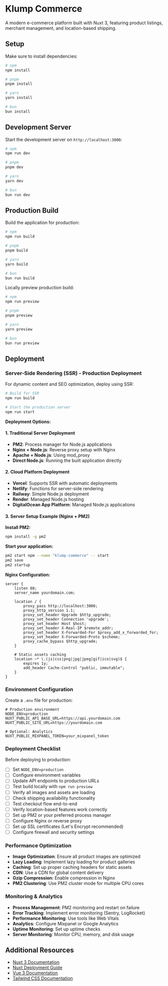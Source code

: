 # Klump Commerce

A modern e-commerce platform built with Nuxt 3, featuring product listings,
merchant management, and location-based shipping.

## Setup

Make sure to install dependencies:

```bash
# npm
npm install

# pnpm
pnpm install

# yarn
yarn install

# bun
bun install
```

## Development Server

Start the development server on `http://localhost:3000`:

```bash
# npm
npm run dev

# pnpm
pnpm dev

# yarn
yarn dev

# bun
bun run dev
```

## Production Build

Build the application for production:

```bash
# npm
npm run build

# pnpm
pnpm build

# yarn
yarn build

# bun
bun run build
```

Locally preview production build:

```bash
# npm
npm run preview

# pnpm
pnpm preview

# yarn
yarn preview

# bun
bun run preview
```

## Deployment

### Server-Side Rendering (SSR) - Production Deployment

For dynamic content and SEO optimization, deploy using SSR:

```bash
# Build for SSR
npm run build

# Start the production server
npm run start
```

**Deployment Options:**

#### 1. Traditional Server Deployment

- **PM2**: Process manager for Node.js applications
- **Nginx + Node.js**: Reverse proxy setup with Nginx
- **Apache + Node.js**: Using mod_proxy
- **Direct Node.js**: Running the built application directly

#### 2. Cloud Platform Deployment

- **Vercel**: Supports SSR with automatic deployments
- **Netlify**: Functions for server-side rendering
- **Railway**: Simple Node.js deployment
- **Render**: Managed Node.js hosting
- **DigitalOcean App Platform**: Managed Node.js applications

#### 3. Server Setup Example (Nginx + PM2)

**Install PM2:**

```bash
npm install -g pm2
```

**Start your application:**

```bash
pm2 start npm --name "klump-commerce" -- start
pm2 save
pm2 startup
```

**Nginx Configuration:**

```nginx
server {
    listen 80;
    server_name yourdomain.com;

    location / {
        proxy_pass http://localhost:3000;
        proxy_http_version 1.1;
        proxy_set_header Upgrade $http_upgrade;
        proxy_set_header Connection 'upgrade';
        proxy_set_header Host $host;
        proxy_set_header X-Real-IP $remote_addr;
        proxy_set_header X-Forwarded-For $proxy_add_x_forwarded_for;
        proxy_set_header X-Forwarded-Proto $scheme;
        proxy_cache_bypass $http_upgrade;
    }

    # Static assets caching
    location ~* \.(js|css|png|jpg|jpeg|gif|ico|svg)$ {
        expires 1y;
        add_header Cache-Control "public, immutable";
    }
}
```

### Environment Configuration

Create a `.env` file for production:

```env
# Production environment
NODE_ENV=production
NUXT_PUBLIC_API_BASE_URL=https://api.yourdomain.com
NUXT_PUBLIC_SITE_URL=https://yourdomain.com

# Optional: Analytics
NUXT_PUBLIC_MIXPANEL_TOKEN=your_mixpanel_token
```

### Deployment Checklist

Before deploying to production:

- [ ] Set `NODE_ENV=production`
- [ ] Configure environment variables
- [ ] Update API endpoints to production URLs
- [ ] Test build locally with `npm run preview`
- [ ] Verify all images and assets are loading
- [ ] Check shipping availability functionality
- [ ] Test checkout flow end-to-end
- [ ] Verify location-based features work correctly
- [ ] Set up PM2 or your preferred process manager
- [ ] Configure Nginx or reverse proxy
- [ ] Set up SSL certificates (Let's Encrypt recommended)
- [ ] Configure firewall and security settings

### Performance Optimization

- **Image Optimization**: Ensure all product images are optimized
- **Lazy Loading**: Implement lazy loading for product galleries
- **Caching**: Set up proper caching headers for static assets
- **CDN**: Use a CDN for global content delivery
- **Gzip Compression**: Enable compression in Nginx
- **PM2 Clustering**: Use PM2 cluster mode for multiple CPU cores

### Monitoring & Analytics

- **Process Management**: PM2 monitoring and restart on failure
- **Error Tracking**: Implement error monitoring (Sentry, LogRocket)
- **Performance Monitoring**: Use tools like Web Vitals
- **Analytics**: Configure Mixpanel or Google Analytics
- **Uptime Monitoring**: Set up uptime checks
- **Server Monitoring**: Monitor CPU, memory, and disk usage

## Additional Resources

- [Nuxt 3 Documentation](https://nuxt.com/docs)
- [Nuxt Deployment Guide](https://nuxt.com/docs/getting-started/deployment)
- [Vue 3 Documentation](https://vuejs.org/)
- [Tailwind CSS Documentation](https://tailwindcss.com/docs)
